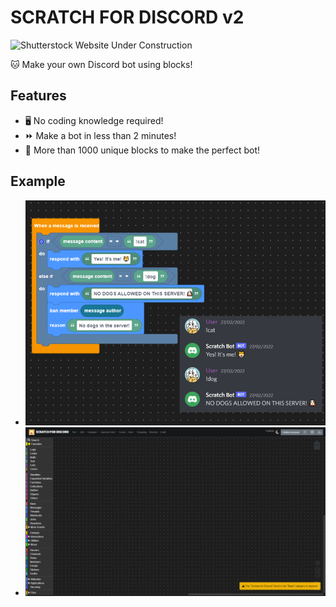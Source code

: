 # SCRATCH FOR DISCORD v2

![Shutterstock Website Under Construction](https://image.shutterstock.com/image-vector/website-under-construction-page-flat-600w-1081029980.jpg)

🐱 Make your own Discord bot using blocks!

## Features

- 🖥️ No coding knowledge required!
- ⏩ Make a bot in less than 2 minutes!
- 🧱 More than 1000 unique blocks to make the perfect bot!

## Example

- ![example](../src/assets/example.png)
- ![website-preview1](src/assets/Website%20preview.png)
